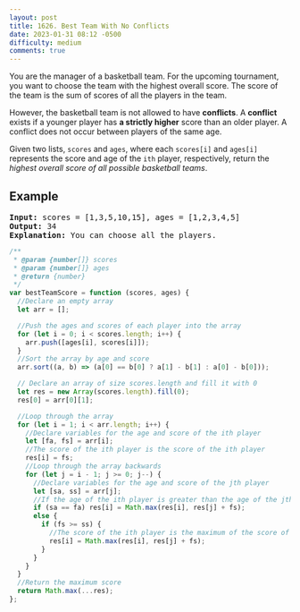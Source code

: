 ```yaml
---
layout: post
title: 1626. Best Team With No Conflicts
date: 2023-01-31 08:12 -0500
difficulty: medium
comments: true
---
```


You are the manager of a basketball team. For the upcoming tournament, you want to choose the team with the highest overall score. The score of the team is the sum of scores of all the players in the team.

However, the basketball team is not allowed to have **conflicts**. A **conflict** exists if a younger player has **a strictly higher** score than an older player. A conflict does not occur between players of the same age.

Given two lists, `scores` and `ages`, where each `scores[i]` and `ages[i]` represents the score and age of the `ith` player, respectively, return the _highest overall score of all possible basketball teams_.

## Example

<pre><strong>Input:</strong> scores = [1,3,5,10,15], ages = [1,2,3,4,5]
<strong>Output:</strong> 34
<strong>Explanation:</strong>&nbsp;You can choose all the players.
</pre>

```javascript
/**
 * @param {number[]} scores
 * @param {number[]} ages
 * @return {number}
 */
var bestTeamScore = function (scores, ages) {
  //Declare an empty array
  let arr = [];

  //Push the ages and scores of each player into the array
  for (let i = 0; i < scores.length; i++) {
    arr.push([ages[i], scores[i]]);
  }
  //Sort the array by age and score
  arr.sort((a, b) => (a[0] == b[0] ? a[1] - b[1] : a[0] - b[0]));

  // Declare an array of size scores.length and fill it with 0
  let res = new Array(scores.length).fill(0);
  res[0] = arr[0][1];

  //Loop through the array
  for (let i = 1; i < arr.length; i++) {
    //Declare variables for the age and score of the ith player
    let [fa, fs] = arr[i];
    //The score of the ith player is the score of the ith player
    res[i] = fs;
    //Loop through the array backwards
    for (let j = i - 1; j >= 0; j--) {
      //Declare variables for the age and score of the jth player
      let [sa, ss] = arr[j];
      //If the age of the ith player is greater than the age of the jth player
      if (sa == fa) res[i] = Math.max(res[i], res[j] + fs);
      else {
        if (fs >= ss) {
          //The score of the ith player is the maximum of the score of the ith player and the score of the jth player plus the score of the ith player
          res[i] = Math.max(res[i], res[j] + fs);
        }
      }
    }
  }
  //Return the maximum score
  return Math.max(...res);
};
```
